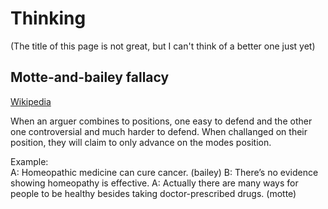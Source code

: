 # Thinking

(The title of this page is not great, but I can't think of a better one just yet)

## Motte-and-bailey fallacy

[Wikipedia](https://www.wikiwand.com/en/Motte-and-bailey_fallacy)

When an arguer combines to positions, one easy to defend and the other one
controversial and much harder to defend. When challanged on their position, they
will claim to only advance on the modes position.

Example:  
A: Homeopathic medicine can cure cancer. (bailey)
B: There’s no evidence showing homeopathy is effective.
A: Actually there are many ways for people to be healthy besides taking doctor-prescribed drugs. (motte)
